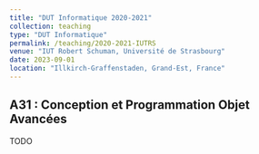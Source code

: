 ```yaml
---
title: "DUT Informatique 2020-2021"
collection: teaching
type: "DUT Informatique"
permalink: /teaching/2020-2021-IUTRS
venue: "IUT Robert Schuman, Université de Strasbourg"
date: 2023-09-01
location: "Illkirch-Graffenstaden, Grand-Est, France"
---
```


## A31 : Conception et Programmation Objet Avancées

TODO
